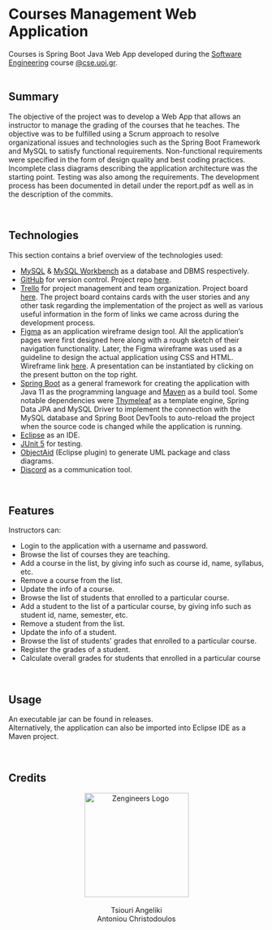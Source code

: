 # Courses Management Web Application
 
 Courses is Spring Boot Java Web App developed during the [Software Engineering](https://www.cs.uoi.gr/course/software-engineering/?lang=en) course [@cse.uoi.gr](https://www.cs.uoi.gr/).<br><br>


## Summary

The objective of the project was to develop a Web App that allows an instructor to manage the grading of the courses that he teaches. The objective was to be fulfilled using a Scrum approach to resolve organizational issues and technologies such as the Spring Boot Framework and MySQL to satisfy functional requirements. Non-functional requirements were specified in the form of design quality and best coding practices. Incomplete class diagrams describing the application architecture was the starting point. Testing was also among the requirements. The development process has been documented in detail under the report.pdf as well as in the description of the commits.

<br>

## Technologies

This section contains a brief overview of the technologies used:
*	[MySQL](https://www.mysql.com/) & [MySQL Workbench](https://www.mysql.com/products/workbench/) as a database and DBMS respectively.
*	[GitHub](https://github.com/) for version control. Project repo [here](https://github.com/Zengineers/courses-web-app).
*	[Trello](https://trello.com/) for project management and team organization. Project board [here](https://trello.com/b/aYWeaLxz/zengineers-coursesmanagementapp). The project board contains cards with the user stories and any other task regarding the implementation of the project as well as various useful information in the form of links we came across during the development process.
*	[Figma](https://www.figma.com/) as an application wireframe design tool. All the application’s pages were first designed here along with a rough sketch of their navigation functionality. Later, the Figma wireframe was used as a guideline to design the actual application using CSS and HTML. Wireframe link [here](https://www.figma.com/file/PYsLldOQx0acj7uvoIks2C/Courses-Management-App-Wireframe?node-id=0%3A1). A presentation can be instantiated by clicking on the present button on the top right.
*	[Spring Boot](https://spring.io/projects/spring-boot) as a general framework for creating the application with Java 11 as the programming language and [Maven](https://maven.apache.org/) as a build tool. Some notable dependencies were [Thymeleaf](https://www.thymeleaf.org/) as a template engine, Spring Data JPA and MySQL Driver to implement the connection with the MySQL database and Spring Boot DevTools to auto-reload the project when the source code is changed while the application is running.
*	[Eclipse](https://www.eclipse.org/ide/) as an IDE.
*	[JUnit 5](https://junit.org/junit5/) for testing.
*	[ObjectAid](https://marketplace.eclipse.org/content/objectaid-uml-explorer) (Eclipse plugin) to generate UML package and class diagrams.
*	[Discord](https://discord.com/) as a communication tool.

<br>

## Features

Instructors can:
-   Login to the application with a username and password.
-   Browse the list of courses they are teaching.
-   Add a course in the list, by giving info such as course id, name, syllabus, etc.
-   Remove a course from the list.
-   Update the info of a course.
-   Browse the list of students that enrolled to a particular course.
-   Add a student to the list of a particular course, by giving info such as student id, name, semester, etc.
-   Remove a student from the list.
-   Update the info of a student.
-   Browse the list of students' grades that enrolled to a particular course.
-   Register the grades of a student.
-   Calculate overall grades for students that enrolled in a particular course

<br>

## Usage

An executable jar can be found in releases.
<br>
Alternatively, the application can also be imported into Eclipse IDE as a Maven project.

<br>

## Credits

<p align="center">
  <img src="https://avatars.githubusercontent.com/u/94444618?s=400&u=665ca7ded45c1a0edc43742040bd8bf5813083c9&v=4" alt="Zengineers Logo" width="205" height="205">
  <br>
  <br>
  Tsiouri Angeliki
  <br>
  Antoniou Christodoulos
</p>